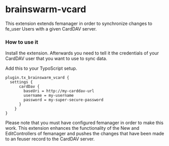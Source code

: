 # brainswarm-vcard #

This extension extends femanager in order to synchronize changes to fe_user Users with a given CardDAV server.

### How to use it ###

Install the extension.
Afterwards you need to tell it the credentials of your CardDAV user that you want to use to sync data.

Add this to your TypoScript setup.

```
plugin.tx_brainswarm_vcard {
  settings {
      cardDav {
        baseUri = http://my-carddav-url
        username = my-username
        password = my-super-secure-password
      }
    }
}
```

Please note that you must have configured femanager in order to make this work. This extension enhances the functionality of the New and EditControllers of femanager and pushes the changes that have been made to an feuser record to the CardDAV server.